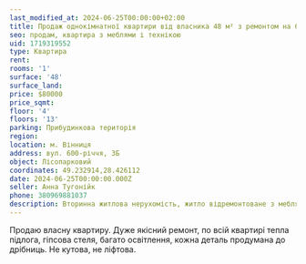 ```yaml
---
last_modified_at: 2024-06-25T00:00:00+02:00
title: Продаж однокімнатної квартири від власника 48 м² з ремонтом на 600-річчя
seo: продам, квартира з меблями і технікою
uid: 1719319552
type: Квартира
rent:
rooms: '1'
surface: '48'
surface_land:
price: $80000
price_sqmt:
floor: '4'
floors: '13'
parking: Прибудинкова територія
region:
location: м. Вінниця
address: вул. 600-річчя, 3Б
object: Лісопарковий
coordinates: 49.232914,28.426112
date: 2024-06-25T00:00:00.000Z
seller: Анна Тугонійк
phone: 380969881037
description: Вторинна житлова нерухомість, житло відремонтоване з меблями і технікою, придатне і готове для проживання
---
```


Продаю власну квартиру. Дуже якісний ремонт, по всій квартирі тепла підлога, гіпсова стеля, багато освітлення, кожна деталь продумана до дрібниць. Не кутова, не ліфтова.
